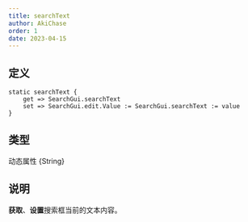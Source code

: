 ```yaml
---
title: searchText
author: AkiChase
order: 1
date: 2023-04-15
---
```


## 定义

```ahk
static searchText {
    get => SearchGui.searchText
    set => SearchGui.edit.Value := SearchGui.searchText := value
}
```

## 类型

动态属性 \{String\}

## 说明

**获取**、**设置**搜索框当前的文本内容。
